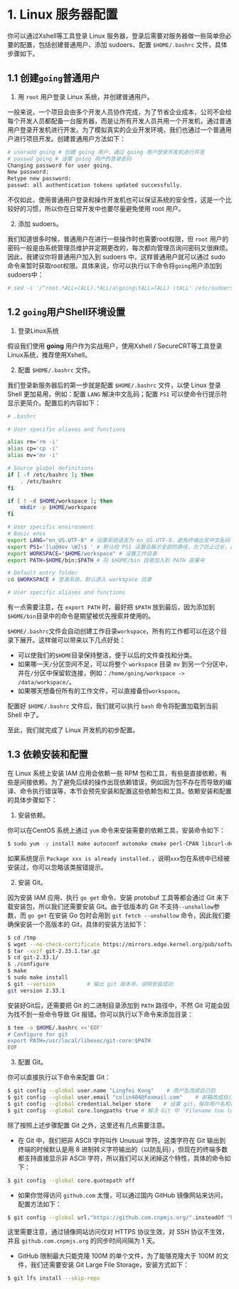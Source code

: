 # 1. Linux 服务器配置

你可以通过Xshell等工具登录 Linux 服务器，登录后需要对服务器做一些简单但必要的配置，包括创建普通用户、添加 sudoers、配置 `$HOME/.bashrc` 文件，具体步骤如下。

## 1.1 创建`going`普通用户

1) 用 `root` 用户登录 Linux 系统，并创建普通用户。

一般来说，一个项目会由多个开发人员协作完成，为了节省企业成本，公司不会给每个开发人员都配备一台服务器，而是让所有开发人员共用一个开发机，通过普通用户登录开发机进行开发。为了模拟真实的企业开发环境，我们也通过一个普通用户进行项目开发。创建普通用户方法如下：

```bash
# useradd going # 创建 going 用户，通过 going 用户登录开发机进行开发
# passwd going # 设置 going 用户的登录密码
Changing password for user going.
New password:
Retype new password:
passwd: all authentication tokens updated successfully.
```
不仅如此，使用普通用户登录和操作开发机也可以保证系统的安全性，这是一个比较好的习惯，所以你在日常开发中也要尽量避免使用 root 用户。

2) 添加 sudoers。

我们知道很多时候，普通用户在进行一些操作时也需要root权限，但 `root` 用户的密码一般是由系统管理员维护并定期更改的，每次都向管理员询问密码又很麻烦。因此，我建议你将普通用户加入到 sudoers 中，这样普通用户就可以通过 sudo 命令来暂时获取root权限。具体来说，你可以执行以下命令将`going`用户添加到sudoers中：


```bash
# sed -i '/^root.*ALL=(ALL).*ALL/a\going\tALL=(ALL) \tALL' /etc/sudoers
```

## 1.2 `going`用户Shell环境设置

1) 登录Linux系统

假设我们使用 **going** 用户作为实战用户，使用Xshell / SecureCRT等工具登录Linux系统，推荐使用Xshell。


2) 配置 `$HOME/.bashrc` 文件。

我们登录新服务器后的第一步就是配置 `$HOME/.bashrc` 文件，以使 Linux 登录 Shell 更加易用，例如：配置 `LANG` 解决中文乱码；配置 `PS1` 可以使命令行提示符显示更简介。配置后的内容如下：

```bash
# .bashrc

# User specific aliases and functions

alias rm='rm -i'
alias cp='cp -i'
alias mv='mv -i'

# Source global definitions
if [ -f /etc/bashrc ]; then
    . /etc/bashrc
fi

if [ ! -d $HOME/workspace ]; then
    mkdir -p $HOME/workspace
fi

# User specific environment
# Basic envs
export LANG="en_US.UTF-8" # 设置系统语言为 en_US.UTF-8，避免终端出现中文乱码
export PS1='[\u@dev \W]\$ ' # 默认的 PS1 设置会展示全部的路径，为了防止过长，这里只展示："用户名@dev 最后的目录名"
export WORKSPACE="$HOME/workspace" # 设置工作目录
export PATH=$HOME/bin:$PATH # 将 $HOME/bin 目录加入到 PATH 变量中

# Default entry folder
cd $WORKSPACE # 登录系统，默认进入 workspace 目录

# User specific aliases and functions
```

有一点需要注意，在 `export PATH` 时，最好把 `$PATH` 放到最后，因为添加到`$HOME/bin`目录中的命令是期望被优先搜索并使用的。

`$HOME/.bashrc`文件会自动创建工作目录`workspace`，所有的工作都可以在这个目录下展开。这样做可以带来以下几点好处：

- 可以使我们的`$HOME`目录保持整洁，便于以后的文件查找和分类。
- 如果哪一天`/`分区空间不足，可以将整个 `workspace` 目录 `mv` 到另一个分区中，并在`/`分区中保留软连接，例如：`/home/going/workspace -> /data/workspace/`。
- 如果哪天想备份所有的工作文件，可以直接备份`workspace`。

配置好 `$HOME/.bashrc` 文件后，我们就可以执行 `bash` 命令将配置加载到当前 Shell 中了。

至此，我们就完成了 Linux 开发机的初步配置。

## 1.3 依赖安装和配置

在 Linux 系统上安装 IAM 应用会依赖一些 RPM 包和工具，有些是直接依赖，有些是间接依赖。为了避免后续的操作出现依赖错误，例如因为包不存在而导致的编译、命令执行错误等，本节会预先安装和配置这些依赖包和工具。依赖安装和配置的具体步骤如下：

1) 安装依赖。

你可以在CentOS 系统上通过 `yum` 命令来安装需要的依赖工具，安装命令如下：

```bash
$ sudo yum -y install make autoconf automake cmake perl-CPAN libcurl-devel libtool gcc gcc-c++ glibc-headers zlib-devel git-lfs telnet ctags lrzsz jq expat-devel openssl-devel
```

如果系统提示 `Package xxx is already installed.`，说明`xxx`包在系统中已经被安装过，你可以忽略该类报错提示。

2) 安装 Git。

因为安装 IAM 应用、执行 `go get` 命令、安装 protobuf 工具等都会通过 Git 来下载安装包，所以我们还需要安装 Git。由于低版本的 Git 不支持`--unshallow`参数，而 `go get` 在安装 Go 包时会用到 `git fetch --unshallow` 命令，因此我们要确保安装一个高版本的 Git，具体的安装方法如下：

```bash
$ cd /tmp
$ wget --no-check-certificate https://mirrors.edge.kernel.org/pub/software/scm/git/git-2.33.1.tar.gz
$ tar -xvzf git-2.33.1.tar.gz
$ cd git-2.33.1/
$ ./configure
$ make
$ sudo make install
$ git --version          # 输出 git 版本号，说明安装成功
git version 2.33.1
```

安装好Git后，还需要把 Git 的二进制目录添加到 `PATH` 路径中，不然 Git 可能会因为找不到一些命令导致 Git 报错。你可以执行以下命令来添加目录：

```bash
$ tee -a $HOME/.bashrc <<'EOF'
# Configure for git
export PATH=/usr/local/libexec/git-core:$PATH
EOF
```
3) 配置 Git。

你可以直接执行以下命令来配置 Git：

```bash
$ git config --global user.name "Lingfei Kong"    # 用户名改成自己的
$ git config --global user.email "colin404@foxmail.com"    # 邮箱改成自己的
$ git config --global credential.helper store    # 设置 git，保存用户名和密码
$ git config --global core.longpaths true # 解决 Git 中 'Filename too long' 的错误
```

除了按照上述步骤配置 Git 之外，这里还有几点需要注意。

- 在 Git 中，我们把非 ASCII 字符叫作 Unusual 字符。这类字符在 Git 输出到终端的时候默认是用 8 进制转义字符输出的（以防乱码），但现在的终端多数都支持直接显示非 ASCII 字符，所以我们可以关闭掉这个特性，具体的命令如下：

```bash
$ git config --global core.quotepath off
```
- 如果你觉得访问 `github.com` 太慢，可以通过国内 GitHub 镜像网站来访问，配置方法如下：

```bash
$ git config --global url."https://github.com.cnpmjs.org/".insteadOf "https://github.com/"
```

这里需要注意，通过镜像网站访问仅对 HTTPS 协议生效，对 SSH 协议不生效，并且 `github.com.cnpmjs.org` 的同步时间间隔为 1 天。
- GitHub 限制最大只能克隆 100M 的单个文件，为了能够克隆大于 100M 的文件，我们还需要安装 Git Large File Storage，安装方式如下：

```bash
$ git lfs install --skip-repo
```

